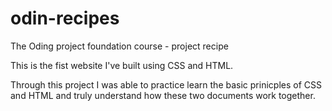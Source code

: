 # odin-recipes
The Oding project foundation course - project recipe

This is the fist website I've built using CSS and HTML. 

Through this project I was able to practice learn the basic prinicples of CSS and HTML and truly understand how these two documents work together.

